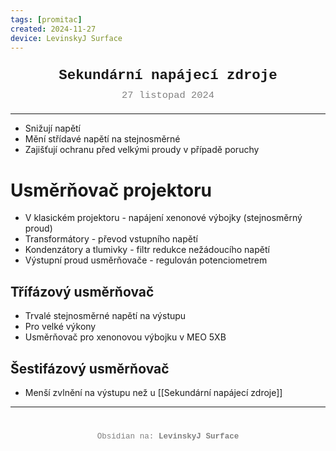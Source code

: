 ```yaml
---
tags: [promitac]
created: 2024-11-27
device: LevinskyJ Surface
---
```

<div style="text-align: center; font-size: 1.6em; font-weight: bold; padding: 10px 0; font-family: Courier New">
  Sekundární napájecí zdroje
</div>

<div style="text-align: center; color: gray; font-size: 1.1em; margin-bottom: 20px; font-family: Courier New">  27 listopad 2024
</div>

---

- Snižují napětí
- Mění střídavé napětí na stejnosměrné
- Zajišťují ochranu před velkými proudy v případě poruchy

# Usměrňovač projektoru
- V klasickém projektoru - napájení xenonové výbojky (stejnosměrný proud)
- Transformátory - převod vstupního napětí
- Kondenzátory a tlumivky - filtr redukce nežádoucího napětí
- Výstupní proud usměrňovače - regulován potenciometrem

## Třífázový usměrňovač
- Trvalé stejnosměrné napětí na výstupu
- Pro velké výkony
- Usměrňovač pro xenonovou výbojku v MEO 5XB

## Šestifázový usměrňovač
- Menší zvlnění na výstupu než u [[Sekundární napájecí zdroje]]


---

<div style="text-align: center; color: gray; font-size: 0.9em; margin-top: 40px; font-family: Courier New">
  Obsidian na: <strong>LevinskyJ Surface</strong>
</div>
